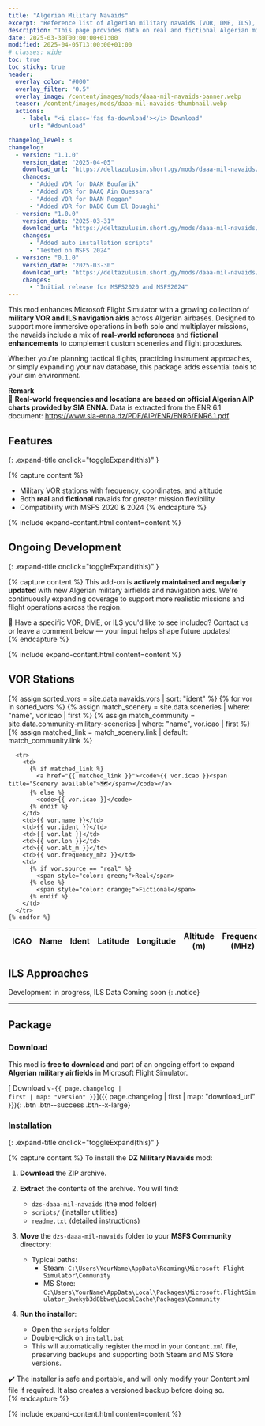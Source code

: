 ```yaml
---
title: "Algerian Military Navaids"
excerpt: "Reference list of Algerian military navaids (VOR, DME, ILS), including real and fictional stations for MSFS use."
description: "This page provides data on real and fictional Algerian military navigation aids used in Microsoft Flight Simulator, including coordinates, frequencies, and types."
date: 2025-03-30T00:00:00+01:00
modified: 2025-04-05T13:00:00+01:00
# classes: wide
toc: true
toc_sticky: true
header:
  overlay_color: "#000"
  overlay_filter: "0.5"
  overlay_image: /content/images/mods/daaa-mil-navaids-banner.webp
  teaser: /content/images/mods/daaa-mil-navaids-thumbnail.webp
  actions:
    - label: "<i class='fas fa-download'></i> Download"
      url: "#download"

changelog_level: 3
changelog:
  - version: "1.1.0"
    version_date: "2025-04-05"
    download_url: "https://deltazulusim.short.gy/mods/daaa-mil-navaids/v1.1.0"
    changes:
      - "Added VOR for DAAK Boufarik"
      - "Added VOR for DAAQ Ain Ouessara"
      - "Added VOR for DAAN Reggan"
      - "Added VOR for DABO Oum El Bouaghi"
  - version: "1.0.0"
    version_date: "2025-03-31"
    download_url: "https://deltazulusim.short.gy/mods/daaa-mil-navaids/v1.0.0"
    changes:
      - "Added auto installation scripts"
      - "Tested on MSFS 2024"
  - version: "0.1.0"
    version_date: "2025-03-30"
    download_url: "https://deltazulusim.short.gy/mods/daaa-mil-navaids/v0.1.0"
    changes:
      - "Initial release for MSFS2020 and MSFS2024"
---
```


This mod enhances Microsoft Flight Simulator with a growing collection of **military VOR and ILS navigation aids** across Algerian airbases. Designed to support more immersive operations in both solo and multiplayer missions, the navaids include a mix of **real-world references** and **fictional enhancements** to complement custom sceneries and flight procedures.

Whether you're planning tactical flights, practicing instrument approaches, or simply expanding your nav database, this package adds essential tools to your sim environment.

<div class="notice--warning">
<strong>Remark</strong><br/>
📡 <strong>Real-world frequencies and locations are based on official Algerian AIP charts provided by SIA ENNA.</strong>
Data is extracted from the ENR 6.1 document:  
<a href="https://www.sia-enna.dz/PDF/AIP/ENR/ENR6/ENR6.1.pdf" target="_blank">
https://www.sia-enna.dz/PDF/AIP/ENR/ENR6/ENR6.1.pdf
</a>
</div>

## <span class="expand-symbol"></span> Features
{: .expand-title onclick="toggleExpand(this)" }

{% capture content %}
- Military VOR stations with frequency, coordinates, and altitude
- Both **real** and **fictional** navaids for greater mission flexibility
- Compatibility with MSFS 2020 & 2024
{% endcapture %}

{% include expand-content.html content=content %}

## <span class="expand-symbol"></span> Ongoing Development
{: .expand-title onclick="toggleExpand(this)" }

{% capture content %}
This add-on is **actively maintained and regularly updated** with new Algerian military airfields and navigation aids. We're continuously expanding coverage to support more realistic missions and flight operations across the region.

<div class="notice--info">
💬 Have a specific VOR, DME, or ILS you'd like to see included? Contact us or leave a comment below — your input helps shape future updates!
</div>
{% endcapture %}

{% include expand-content.html content=content %}

## VOR Stations

<table class="large-table">
  <thead>
    <tr>
      <th>ICAO</th>
      <th>Name</th>
      <th>Ident</th>
      <th>Latitude</th>
      <th>Longitude</th>
      <th>Altitude (m)</th>
      <th>Frequency (MHz)</th>
      <th>Source</th>
    </tr>
  </thead>
  <tbody>
    {% assign sorted_vors = site.data.navaids.vors | sort: "ident" %}
    {% for vor in sorted_vors %}
      {% assign match_scenery = site.data.sceneries | where: "name", vor.icao | first %}
      {% assign match_community = site.data.community-military-sceneries | where: "name", vor.icao | first %}
      {% assign matched_link = match_scenery.link | default: match_community.link %}

      <tr>
        <td>
          {% if matched_link %}
            <a href="{{ matched_link }}"><code>{{ vor.icao }}<span title="Scenery available">🗺️</span></code></a>
          {% else %}
            <code>{{ vor.icao }}</code>
          {% endif %}
        </td>
        <td>{{ vor.name }}</td>
        <td>{{ vor.ident }}</td>
        <td>{{ vor.lat }}</td>
        <td>{{ vor.lon }}</td>
        <td>{{ vor.alt_m }}</td>
        <td>{{ vor.frequency_mhz }}</td>
        <td>
          {% if vor.source == "real" %}
            <span style="color: green;">Real</span>
          {% else %}
            <span style="color: orange;">Fictional</span>
          {% endif %}
        </td>
      </tr>
    {% endfor %}
  </tbody>
</table>


## ILS Approaches

Development in progress, ILS Data Coming soon 
{: .notice}

---
## Package

### Download

This mod is **free to download** and part of an ongoing effort to expand **Algerian military airfields** in Microsoft Flight Simulator.

[<i class='fas fa-download'></i> Download <code>v-{{ page.changelog | first | map: "version" }}</code>]({{ page.changelog | first | map: "download_url" }}){: .btn .btn--success .btn--x-large}


### <span class="expand-symbol"></span> Installation
{: .expand-title onclick="toggleExpand(this)" }

{% capture content %}
To install the **DZ Military Navaids** mod:

1. **Download** the ZIP archive.
2. **Extract** the contents of the archive. You will find:
   - `dzs-daaa-mil-navaids` (the mod folder)
   - `scripts/` (installer utilities)
   - `readme.txt` (detailed instructions)

3. **Move** the `dzs-daaa-mil-navaids` folder to your **MSFS Community** directory:
   - Typical paths:
     - Steam: `C:\Users\YourName\AppData\Roaming\Microsoft Flight Simulator\Community`
     - MS Store: `C:\Users\YourName\AppData\Local\Packages\Microsoft.FlightSimulator_8wekyb3d8bbwe\LocalCache\Packages\Community`

4. **Run the installer**:
   - Open the `scripts` folder
   - Double-click on `install.bat`
   - This will automatically register the mod in your `Content.xml` file, preserving backups and supporting both Steam and MS Store versions.

<div class="notice--success">
✔️ The installer is safe and portable, and will only modify your Content.xml file if required. It also creates a versioned backup before doing so.
</div>
{% endcapture %}

{% include expand-content.html content=content %}